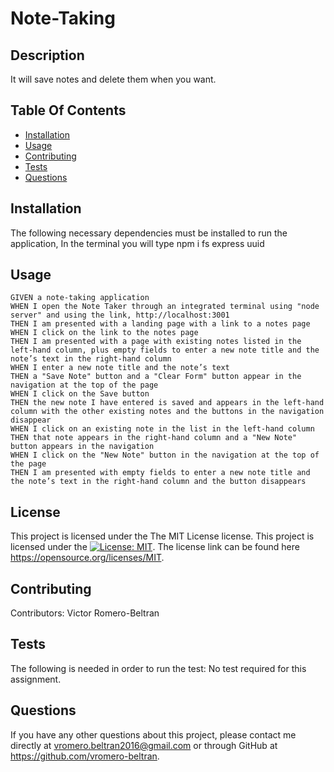# Note-Taking

  ## Description
  It will save notes and delete them when you want.
  ## Table Of Contents
  - [Installation](#installation)
  - [Usage](#usage)
  - [Contributing](#contributing)
  - [Tests](#tests)
  - [Questions](#questions)
  ## Installation
  The following necessary dependencies must be installed to run the application, In the terminal you will type npm i fs express uuid
  ## Usage
```
GIVEN a note-taking application
WHEN I open the Note Taker through an integrated terminal using "node server" and using the link, http://localhost:3001
THEN I am presented with a landing page with a link to a notes page
WHEN I click on the link to the notes page
THEN I am presented with a page with existing notes listed in the left-hand column, plus empty fields to enter a new note title and the note’s text in the right-hand column
WHEN I enter a new note title and the note’s text
THEN a "Save Note" button and a "Clear Form" button appear in the navigation at the top of the page
WHEN I click on the Save button
THEN the new note I have entered is saved and appears in the left-hand column with the other existing notes and the buttons in the navigation disappear
WHEN I click on an existing note in the list in the left-hand column
THEN that note appears in the right-hand column and a "New Note" button appears in the navigation
WHEN I click on the "New Note" button in the navigation at the top of the page
THEN I am presented with empty fields to enter a new note title and the note’s text in the right-hand column and the button disappears
```
  ## License
  
  This project is licensed under the The MIT License license.
  This project is licensed under the [![License: MIT](https://img.shields.io/badge/License-MIT-yellow.svg)](https://opensource.org/licenses/MIT).
  The license link can be found here https://opensource.org/licenses/MIT.
  ## Contributing
  Contributors: Victor Romero-Beltran
  ## Tests
  The following is needed in order to run the test: No test required for this assignment.
  ## Questions
  If you have any other questions about this project, please contact me directly at vromero.beltran2016@gmail.com or through GitHub at https://github.com/vromero-beltran.
